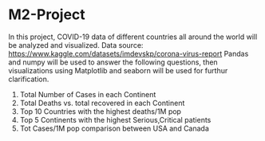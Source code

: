 # M2-Project
In this project, COVID-19 data of different countries all around the world will be analyzed and visualized.
Data source: https://www.kaggle.com/datasets/imdevskp/corona-virus-report 
Pandas and numpy will be used to answer the following questions, then visualizations using Matplotlib and seaborn will be used for furthur clarification.
1. Total Number of Cases in each Continent
2. Total Deaths vs. total recovered in each Continent
3. Top 10 Countries with the highest deaths/1M pop
4. Top 5 Continents with the highest Serious,Critical patients
5. Tot Cases/1M pop comparison between USA and Canada
